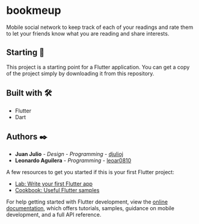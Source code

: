 # bookmeup

Mobile social network to keep track of each of your readings and rate them to let your friends know what you are reading and share interests.

## Starting 🚀

This project is a starting point for a Flutter application.
You can get a copy of the project simply by downloading it from this repository.


## Built with 🛠️

* Flutter
* Dart

## Authors ✒️

* **Juan Julio** - *Design - Programming* - [djulioj](https://github.com/djulioj)
* **Leonardo Aguilera** - *Programming* - [leoar0810](https://github.com/leoar0810)

  
A few resources to get you started if this is your first Flutter project:

- [Lab: Write your first Flutter app](https://docs.flutter.dev/get-started/codelab)
- [Cookbook: Useful Flutter samples](https://docs.flutter.dev/cookbook)

For help getting started with Flutter development, view the
[online documentation](https://docs.flutter.dev/), which offers tutorials,
samples, guidance on mobile development, and a full API reference.
